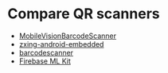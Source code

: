 # Compare QR scanners

- [MobileVisionBarcodeScanner](https://github.com/KingsMentor/MobileVisionBarcodeScanner)
- [zxing-android-embedded](https://github.com/journeyapps/zxing-android-embedded)
- [barcodescanner](https://github.com/dm77/barcodescanner)
- [Firebase ML Kit](https://firebase.google.com/docs/ml-kit/)